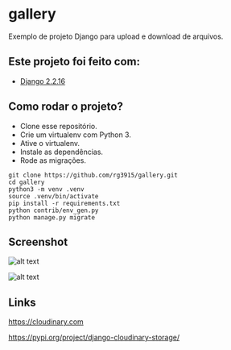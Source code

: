 # gallery

Exemplo de projeto Django para upload e download de arquivos.

## Este projeto foi feito com:

* [Django 2.2.16](https://www.djangoproject.com/)

## Como rodar o projeto?

* Clone esse repositório.
* Crie um virtualenv com Python 3.
* Ative o virtualenv.
* Instale as dependências.
* Rode as migrações.

```
git clone https://github.com/rg3915/gallery.git
cd gallery
python3 -m venv .venv
source .venv/bin/activate
pip install -r requirements.txt
python contrib/env_gen.py
python manage.py migrate
```

## Screenshot

![alt text](gallery_index.png)

![alt text](gallery_.png)

## Links

https://cloudinary.com

https://pypi.org/project/django-cloudinary-storage/

